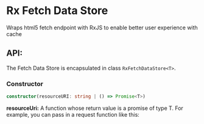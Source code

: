 # Rx Fetch Data Store
Wraps html5 fetch endpoint with RxJS to enable better user experience with cache

## API:

The Fetch Data Store is encapsulated in class `RxFetchDataStore<T>`.

### Constructor
```ts
constructor(resourceURI: string | () => Promise<T>)
```

**resourceUri:** A function whose return value is a promise of type T.
For example, you can pass in a request function like this:
